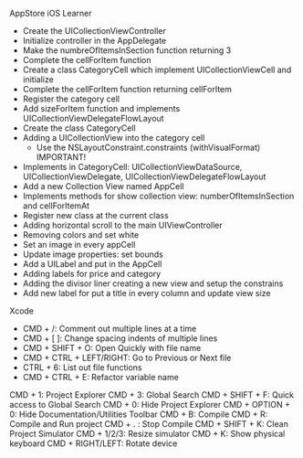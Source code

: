 AppStore iOS Learner  

- Create the UICollectionViewController
- Initialize controller in the AppDelegate
- Make the numbreOfItemsInSection function returning 3
- Complete the cellForItem function
- Create a class CategoryCell which implement UICollectionViewCell and initialize
- Complete the cellForItem function returning cellForItem
- Register the category cell
- Add sizeForItem function and implements UICollectionViewDelegateFlowLayout
- Create the class CategoryCell
- Adding a UICollectionView into the category cell
    - Use the NSLayoutConstraint.constraints (withVisualFormat) IMPORTANT!
- Implements in CategoryCell: UICollectionViewDataSource, UICollectionViewDelegate, UICollectionViewDelegateFlowLayout
- Add a new Collection View named AppCell
- Implements methods for show collection view: numberOfItemsInSection and cellForItemAt
- Register new class at the current class 
- Adding horizontal scroll to the main UIViewController
- Removing colors and set white 
- Set an image in every appCell
- Update image properties: set bounds
- Add a UILabel and put in the AppCell
- Adding labels for price and category
- Adding the divisor liner creating a new view and setup the constrains
- Add new label for put a title in every column and update view size

Xcode

- CMD + /: Comment out multiple lines at a time
- CMD + [ ]: Change spacing indents of multiple lines
- CMD + SHIFT + O: Open Quickly with file name
- CMD + CTRL + LEFT/RIGHT: Go to Previous or Next file
- CTRL + 6: List out file functions
- CMD + CTRL + E: Refactor variable name

CMD + 1: Project Explorer
CMD + 3: Global Search
CMD + SHIFT + F: Quick access to Global Search
CMD + 0: Hide Project Explorer
CMD + OPTION + 0: Hide Documentation/Utilities Toolbar
CMD + B: Compile
CMD + R: Compile and Run project
CMD + . : Stop Compile
CMD + SHIFT + K: Clean Project
Simulator
CMD + 1/2/3: Resize simulator
CMD + K: Show physical keyboard
CMD + RIGHT/LEFT: Rotate device
